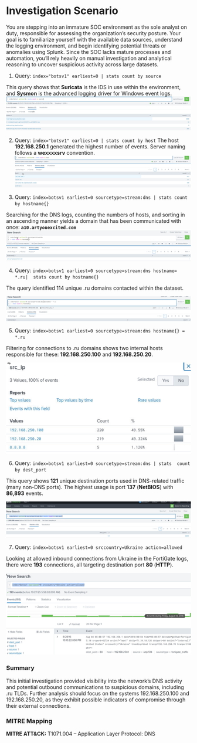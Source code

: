 # Investigation Scenario
You are stepping into an immature SOC environment as the sole analyst on duty, responsible for assessing the organization’s security posture. Your goal is to familiarize yourself with the available data sources, understand the logging environment, and begin identifying potential threats or anomalies using Splunk. Since the SOC lacks mature processes and automation, you’ll rely heavily on manual investigation and analytical reasoning to uncover suspicious activity across large datasets.

1) Query: `index="botsv1" earliest=0 | stats count by source`

This query shows that **Suricata** is the IDS in use within the environment, and **Sysmon** is the advanced logging driver for Windows event logs.
![source](./Images/source.png) 

2) Query: `index="botsv1" earliest=0 | stats count by host`
The host **192.168.250.1** generated the highest number of events. Server naming follows a **wexxxxsrv** convention.
![host](./Images/host.png) 

3) Query: `index=botsv1 earliest=0 sourcetype=stream:dns | stats count by hostname{}` 

Searching for the DNS logs, counting the numbers of hosts, and sorting in an ascending manner yields a domain that has been communicated with once: **`a10.artyouexcited.com`**
![Questionable Domain](./Images/Questionable_Domain.png)  


4) Query: `index=botsv1 earliest=0 sourcetype=stream:dns hostname= *.ru|  stats count by hostname{}`

The query identified 114 unique .ru domains contacted within the dataset.

![Russian Domains](./Images/Russian_Domains.png)  


5) Query: `index=botsv1 earliest=0 sourcetype=stream:dns hostname{} = *.ru`


Filtering for connections to .ru domains shows two internal hosts responsible for these: **192.168.250.100** and **192.168.250.20**.

![private IPs](./Images/Private_IPs.png) 

6) Query: `index=botsv1 earliest=0 sourcetype=stream:dns | stats  count by dest_port`

This query shows **121** unique destination ports used in DNS-related traffic (many non-DNS ports). The highest usage is port **137** (**NetBIOS**) with **86,893** events.

![Destination_Ports](./Images/Destination_Ports.png)

7) Query: `index=botsv1 earliest=0 srccountry=Ukraine action=allowed`

Looking at allowed inbound connections from Ukraine in the FortiGate logs, there were **193** connections, all targeting destination port **80** (**HTTP**).

![Ukraine](./Images/src_country.png)

### Summary
This initial investigation provided visibility into the network’s DNS activity and potential outbound communications to suspicious domains, including .ru TLDs. Further analysis should focus on the systems 192.168.250.100 and 192.168.250.20, as they exhibit possible indicators of compromise through their external connections.

### MITRE Mapping
**MITRE ATT&CK:** T1071.004 – Application Layer Protocol: DNS